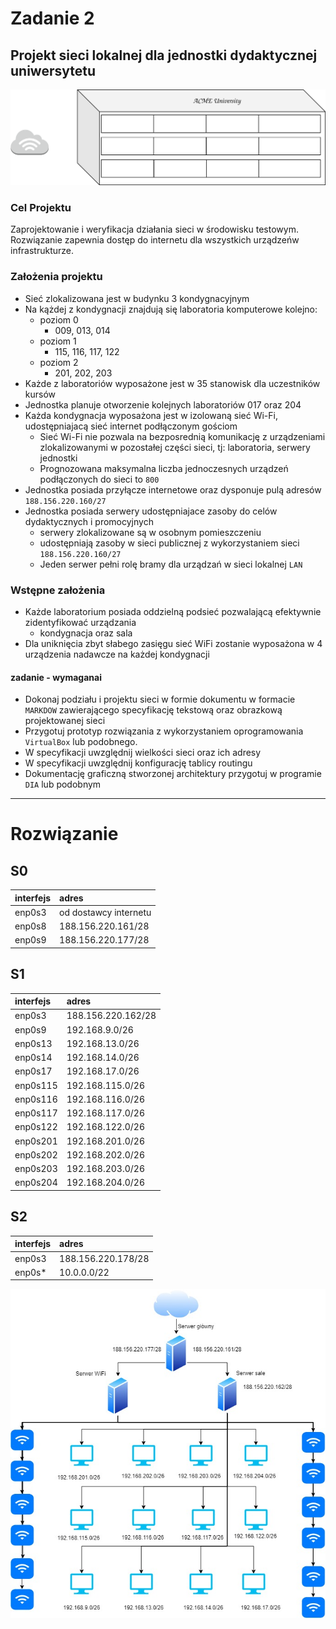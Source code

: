 # Zadanie 2

## Projekt sieci lokalnej dla jednostki dydaktycznej uniwersytetu

![budynek](budynek.svg)

### Cel Projektu
  Zaprojektowanie i weryfikacja działania sieci w środowisku testowym. 
  Rozwiązanie zapewnia dostęp do internetu dla wszystkich urządzeńw infrastrukturze.
  
### Założenia projektu

* Sieć zlokalizowana jest w budynku 3 kondygnacyjnym
* Na kążdej z kondygnacji znajdują się laboratoria komputerowe kolejno:
  * poziom 0 
    * 009, 013, 014
  * poziom 1
    * 115, 116, 117, 122
  * poziom 2
    * 201, 202, 203 
* Każde z laboratoriów wyposażone jest w 35 stanowisk dla uczestników kursów
* Jednostka planuje otworzenie kolejnych laboratoriów 017 oraz 204
* Każda kondygnacja wyposażona jest w izolowaną sieć Wi-Fi, udostępniajacą sieć internet podłączonym gościom
  * Sieć Wi-Fi nie pozwala na bezposrednią komunikację z urządzeniami zlokalizowanymi w pozostałej części sieci,
    tj: laboratoria, serwery jednostki
  * Prognozowana maksymalna liczba jednoczesnych urządzeń podłączonych do sieci to ``800``
* Jednostka posiada przyłącze internetowe oraz dysponuje pulą adresów ``188.156.220.160/27``
* Jednostka posiada serwery udostępniajace zasoby do celów dydaktycznych i promocyjnych
  * serwery zlokalizowane są w osobnym pomieszczeniu
  * udostępniają zasoby w sieci publicznej z wykorzystaniem sieci ``188.156.220.160/27``
  * Jeden serwer pełni rolę bramy dla urządzań w sieci lokalnej ``LAN``

### Wstępne założenia

* Każde laboratorium posiada oddzielną podsieć pozwalającą efektywnie zidentyfikować urządzania
  * kondygnacja oraz sala
* Dla uniknięcia zbyt słabego zasięgu sieć WiFi zostanie wyposażona w 4 urządzenia nadawcze na każdej kondygnacji
 

#### zadanie - wymaganai

* Dokonaj podziału i projektu sieci w formie dokumentu w formacie ``MARKDOW`` zawierającego specyfikację tekstową oraz obrazkową
  projektowanej sieci
* Przygotuj prototyp rozwiązania z wykorzystaniem oprogramowania ``VirtualBox`` lub podobnego.
* W specyfikacji uwzględnij wielkości sieci oraz ich adresy
* W specyfikacji uwzględnij konfigurację tablicy routingu
* Dokumentację graficzną stworzonej architektury przygotuj w programie ``DIA`` lub podobnym

--------------
# Rozwiązanie

S0
---
|  interfejs  |  adres  |
|:------------|:--------|
| enp0s3 | od dostawcy internetu |
| enp0s8 | 188.156.220.161/28 |
| enp0s9 | 188.156.220.177/28 | 

S1
---
|  interfejs  |  adres  |
|:------------|:--------|
| enp0s3 | 188.156.220.162/28 |
| enp0s9 | 192.168.9.0/26 |
| enp0s13 | 192.168.13.0/26 |
| enp0s14 | 192.168.14.0/26 |
| enp0s17 | 192.168.17.0/26 |
| enp0s115 | 192.168.115.0/26 |
| enp0s116 | 192.168.116.0/26 |
| enp0s117 | 192.168.117.0/26 |
| enp0s122 | 192.168.122.0/26 |
| enp0s201 | 192.168.201.0/26 |
| enp0s202 | 192.168.202.0/26 |
| enp0s203 | 192.168.203.0/26 |
| enp0s204 | 192.168.204.0/26 |

S2
---
|  interfejs  |  adres  |
|:------------|:--------|
| enp0s3 | 188.156.220.178/28 |
| enp0s* | 10.0.0.0/22 | 
  
![budynek](Diagram.jpg)
